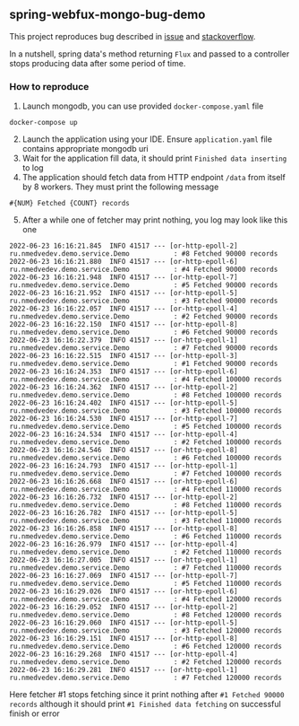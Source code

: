 ## spring-webfux-mongo-bug-demo

This project reproduces bug described in [issue]() and [stackoverflow](). 

In a nutshell, spring data's method returning `Flux` and passed to a controller stops producing data after some period of time.

### How to reproduce
1. Launch mongodb, you can use provided `docker-compose.yaml` file
```shell
docker-compose up
```
2. Launch the application using your IDE. Ensure `application.yaml` file contains appropriate mongodb uri
3. Wait for the application fill data, it should print `Finished data inserting` to log
4. The application should fetch data from HTTP endpoint `/data` from itself by 8 workers. They must print the following message
```
#{NUM} Fetched {COUNT} records
```
5. After a while one of fetcher may print nothing, you log may look like this one
```
2022-06-23 16:16:21.845  INFO 41517 --- [or-http-epoll-2] ru.nmedvedev.demo.service.Demo           : #8 Fetched 90000 records
2022-06-23 16:16:21.880  INFO 41517 --- [or-http-epoll-6] ru.nmedvedev.demo.service.Demo           : #4 Fetched 90000 records
2022-06-23 16:16:21.948  INFO 41517 --- [or-http-epoll-7] ru.nmedvedev.demo.service.Demo           : #5 Fetched 90000 records
2022-06-23 16:16:21.952  INFO 41517 --- [or-http-epoll-5] ru.nmedvedev.demo.service.Demo           : #3 Fetched 90000 records
2022-06-23 16:16:22.057  INFO 41517 --- [or-http-epoll-4] ru.nmedvedev.demo.service.Demo           : #2 Fetched 90000 records
2022-06-23 16:16:22.150  INFO 41517 --- [or-http-epoll-8] ru.nmedvedev.demo.service.Demo           : #6 Fetched 90000 records
2022-06-23 16:16:22.379  INFO 41517 --- [or-http-epoll-1] ru.nmedvedev.demo.service.Demo           : #7 Fetched 90000 records
2022-06-23 16:16:22.515  INFO 41517 --- [or-http-epoll-3] ru.nmedvedev.demo.service.Demo           : #1 Fetched 90000 records
2022-06-23 16:16:24.353  INFO 41517 --- [or-http-epoll-6] ru.nmedvedev.demo.service.Demo           : #4 Fetched 100000 records
2022-06-23 16:16:24.362  INFO 41517 --- [or-http-epoll-2] ru.nmedvedev.demo.service.Demo           : #8 Fetched 100000 records
2022-06-23 16:16:24.402  INFO 41517 --- [or-http-epoll-5] ru.nmedvedev.demo.service.Demo           : #3 Fetched 100000 records
2022-06-23 16:16:24.530  INFO 41517 --- [or-http-epoll-7] ru.nmedvedev.demo.service.Demo           : #5 Fetched 100000 records
2022-06-23 16:16:24.534  INFO 41517 --- [or-http-epoll-4] ru.nmedvedev.demo.service.Demo           : #2 Fetched 100000 records
2022-06-23 16:16:24.546  INFO 41517 --- [or-http-epoll-8] ru.nmedvedev.demo.service.Demo           : #6 Fetched 100000 records
2022-06-23 16:16:24.793  INFO 41517 --- [or-http-epoll-1] ru.nmedvedev.demo.service.Demo           : #7 Fetched 100000 records
2022-06-23 16:16:26.668  INFO 41517 --- [or-http-epoll-6] ru.nmedvedev.demo.service.Demo           : #4 Fetched 110000 records
2022-06-23 16:16:26.732  INFO 41517 --- [or-http-epoll-2] ru.nmedvedev.demo.service.Demo           : #8 Fetched 110000 records
2022-06-23 16:16:26.782  INFO 41517 --- [or-http-epoll-5] ru.nmedvedev.demo.service.Demo           : #3 Fetched 110000 records
2022-06-23 16:16:26.858  INFO 41517 --- [or-http-epoll-8] ru.nmedvedev.demo.service.Demo           : #6 Fetched 110000 records
2022-06-23 16:16:26.979  INFO 41517 --- [or-http-epoll-4] ru.nmedvedev.demo.service.Demo           : #2 Fetched 110000 records
2022-06-23 16:16:27.005  INFO 41517 --- [or-http-epoll-1] ru.nmedvedev.demo.service.Demo           : #7 Fetched 110000 records
2022-06-23 16:16:27.069  INFO 41517 --- [or-http-epoll-7] ru.nmedvedev.demo.service.Demo           : #5 Fetched 110000 records
2022-06-23 16:16:29.026  INFO 41517 --- [or-http-epoll-6] ru.nmedvedev.demo.service.Demo           : #4 Fetched 120000 records
2022-06-23 16:16:29.052  INFO 41517 --- [or-http-epoll-2] ru.nmedvedev.demo.service.Demo           : #8 Fetched 120000 records
2022-06-23 16:16:29.060  INFO 41517 --- [or-http-epoll-5] ru.nmedvedev.demo.service.Demo           : #3 Fetched 120000 records
2022-06-23 16:16:29.151  INFO 41517 --- [or-http-epoll-8] ru.nmedvedev.demo.service.Demo           : #6 Fetched 120000 records
2022-06-23 16:16:29.268  INFO 41517 --- [or-http-epoll-4] ru.nmedvedev.demo.service.Demo           : #2 Fetched 120000 records
2022-06-23 16:16:29.281  INFO 41517 --- [or-http-epoll-1] ru.nmedvedev.demo.service.Demo           : #7 Fetched 120000 records
```
Here fetcher #1 stops fetching since it print nothing after `#1 Fetched 90000 records` although it should print `#1 Finished data fetching` on successful finish or error 
